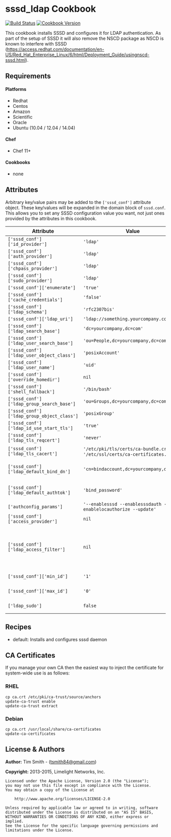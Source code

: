 sssd_ldap Cookbook
==================
[![Build Status](https://travis-ci.org/tas50/chef-sssd_ldap.svg?branch=master)](https://travis-ci.org/tas50/chef-sssd_ldap)
[![Cookbook Version](https://img.shields.io/cookbook/v/sssd_ldap.svg)](https://supermarket.chef.io/cookbooks/sssd_ldap)

This cookbook installs SSSD and configures it for LDAP authentication.  As part of the setup of SSSD it will also remove the NSCD package as NSCD is known to interfere with SSSD (https://access.redhat.com/documentation/en-US/Red_Hat_Enterprise_Linux/6/html/Deployment_Guide/usingnscd-sssd.html).

Requirements
------------
#### Platforms

* Redhat
* Centos
* Amazon
* Scientific
* Oracle
* Ubuntu (10.04 / 12.04 / 14.04)

#### Chef
- Chef 11+

#### Cookbooks
- none


Attributes
----------

Arbitrary key/value pairs may be added to the `['sssd_conf']` attribute
object.  These key/values will be expanded in the domain block of
`sssd.conf`.  This allows you to set any SSSD configuration value you
want, not just ones provided by the attributes in this cookbook.

| Attribute | Value | Comment |
| -------------  | -------------  | -------------  |
| `['sssd_conf']['id_provider']` | `'ldap'` | |
| `['sssd_conf']['auth_provider']` | `'ldap'` | |
| `['sssd_conf']['chpass_provider']` | `'ldap'` | |
| `['sssd_conf']['sudo_provider']` | `'ldap'` | | 
| `['sssd_conf']['enumerate']` | `'true'` | |
| `['sssd_conf']['cache_credentials']` | `'false'` | |
| `['sssd_conf']['ldap_schema']` | `'rfc2307bis'` | |
| `['sssd_conf']['ldap_uri']` | `'ldap://something.yourcompany.com'` | |
| `['sssd_conf']['ldap_search_base']` | `'dc=yourcompany,dc=com'` | |
| `['sssd_conf']['ldap_user_search_base']` | `'ou=People,dc=yourcompany,dc=com'` | |
| `['sssd_conf']['ldap_user_object_class']` | `'posixAccount'` | |
| `['sssd_conf']['ldap_user_name']` | `'uid'` | |
| `['sssd_conf']['override_homedir']` | `nil` | |
| `['sssd_conf']['shell_fallback']` | `'/bin/bash'` | |
| `['sssd_conf']['ldap_group_search_base']` | `'ou=Groups,dc=yourcompany,dc=com'` | |
| `['sssd_conf']['ldap_group_object_class']` | `'posixGroup'` | |
| `['sssd_conf']['ldap_id_use_start_tls']` | `'true'` | |
| `['sssd_conf']['ldap_tls_reqcert']` | `'never'` | |
| `['sssd_conf']['ldap_tls_cacert']` | `'/etc/pki/tls/certs/ca-bundle.crt'` or `'/etc/ssl/certs/ca-certificates.crt'` | defaults for RHEL and others respectively |
| `['sssd_conf']['ldap_default_bind_dn']` | `'cn=bindaccount,dc=yourcompany,dc=com'` | if you have a domain that doesn't require binding set this attributes to nil
| `['sssd_conf']['ldap_default_authtok']` | `'bind_password'` | if you have a domain that doesn't require binding set this to nil | 
| `['authconfig_params']` | `'--enablesssd --enablesssdauth --enablelocauthorize --update'` | |
| `['sssd_conf']['access_provider']` | `nil` | Should be set to `'ldap'` |
| `['sssd_conf']['ldap_access_filter']` | `nil`| Can use simple LDAP filter such as `'uid=abc123'` or more expressive LDAP filters like `'(&(objectClass=employee)(department=ITSupport))'` | 
| `['sssd_conf']['min_id']` | `'1'` | default, used to ignore lower uid/gid's | 
| `['sssd_conf']['max_id']` | `'0'` | default, used to ignore higher uid/gid's | 
| `['ldap_sudo']` | `false` | Adds ldap enabled sudoers (true/false) |


Recipes
-------
* default: Installs and configures sssd daemon

CA Certificates
---------------

If you manage your own CA then the easiest way to inject the certificate for system-wide use is as follows:

### RHEL

    cp ca.crt /etc/pki/ca-trust/source/anchors
    update-ca-trust enable
    update-ca-trust extract

### Debian

    cp ca.crt /usr/local/share/ca-certificates
    update-ca-certificates


License & Authors
-----------------

**Author:** Tim Smith - (<tsmith84@gmail.com>)

**Copyright:** 2013-2015, Limelight Networks, Inc.

```text
Licensed under the Apache License, Version 2.0 (the "License");
you may not use this file except in compliance with the License.
You may obtain a copy of the License at

    http://www.apache.org/licenses/LICENSE-2.0

Unless required by applicable law or agreed to in writing, software
distributed under the License is distributed on an "AS IS" BASIS,
WITHOUT WARRANTIES OR CONDITIONS OF ANY KIND, either express or implied.
See the License for the specific language governing permissions and
limitations under the License.
```
